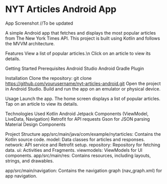 # NYT Articles Android App

App Screenshot
//To be updated

A simple Android app that fetches and displays the most popular articles from The New York Times API. This project is built using Kotlin and follows the MVVM architecture.

Features
View a list of popular articles.\n
Click on an article to view its details.

Getting Started
Prerequisites
Android Studio
Android Gradle Plugin

Installation
Clone the repository:
git clone https://github.com/yourusername/nyt-articles-android.git
Open the project in Android Studio.
Build and run the app on an emulator or physical device.

Usage
Launch the app.
The home screen displays a list of popular articles.
Tap on an article to view its details.

Technologies Used
Kotlin
Android Jetpack Components (ViewModel, LiveData, Navigation)
Retrofit for API requests
Gson for JSON parsing
Material Design Components

Project Structure
app/src/main/java/com/example/nytarticles: Contains the Kotlin source code.
model: Data classes for articles and responses.
network: API service and Retrofit setup.
repository: Repository for fetching data.
ui: Activities and Fragments.
viewmodels: ViewModels for UI components.
app/src/main/res: Contains resources, including layouts, strings, and drawables.

app/src/main/navigation: Contains the navigation graph (nav_graph.xml) for app navigation.
